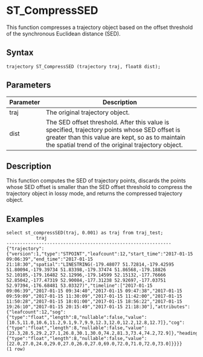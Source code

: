 # ST\_CompressSED

This function compresses a trajectory object based on the offset threshold of the synchronous Euclidean distance \(SED\).

## Syntax

```
trajectory ST_CompressSED (trajectory traj, float8 dist);
```

## Parameters

|Parameter|Description|
|---------|-----------|
|traj|The original trajectory object.|
|dist|The SED offset threshold. After this value is specified, trajectory points whose SED offset is greater than this value are kept, so as to maintain the spatial trend of the original trajectory object.|

## Description

This function computes the SED of trajectory points, discards the points whose SED offset is smaller than the SED offset threshold to compress the trajectory object in lossy mode, and returns the compressed trajectory object.

## Examples

```
select st_compressSED(traj, 0.001) as traj from traj_test;
           traj
-------------------------------------------------------------
{"trajectory":{"version":1,"type":"STPOINT","leafcount":12,"start_time":"2017-01-15 09:06:39","end_time":"2017-01-15 21:18:30","spatial":"LINESTRING(-179.48077 51.72814,-179.42595 51.80094,-179.39734 51.83398,-179.37474 51.86568,-179.18826 52.10105,-179.16482 52.12996,-179.14599 52.15132,-177.76666 52.85042,-177.47319 52.90084,-177.31238 52.92697,-177.03751 52.97394,-176.68481 53.03327)","timeline":["2017-01-15 09:06:39","2017-01-15 09:34:40","2017-01-15 09:47:38","2017-01-15 09:59:09","2017-01-15 11:30:09","2017-01-15 11:42:00","2017-01-15 11:50:28","2017-01-15 18:01:00","2017-01-15 18:56:22","2017-01-15 19:26:10","2017-01-15 20:15:49","2017-01-15 21:18:30"],"attributes":{"leafcount":12,"sog":{"type":"float","length":8,"nullable":false,"value":[10.5,11.0,10.6,11.2,9.1,9.7,9.9,12.3,12.0,12.2,12.8,12.7]},"cog":{"type":"float","length":8,"nullable":false,"value":[23.3,28.5,29.2,27.1,26.8,30.1,30.0,74.2,81.3,73.4,74.2,72.9]},"heading":{"type":"float","length":8,"nullable":false,"value":[22.0,27.0,24.0,29.0,27.0,26.0,27.0,69.0,72.0,71.0,72.0,73.0]}}}}
(1 row)
```

